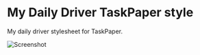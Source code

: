 # My Daily Driver TaskPaper style

My daily driver stylesheet for TaskPaper.

![Screenshot](/../screenshots/Screenshot%202021-02-27%20at%2000.10.32.jpg "Screenshot")
